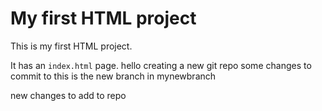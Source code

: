 # My first HTML project

This is my first HTML project.

It has an `index.html` page.
hello
creating a new git repo 
some changes to commit to 
this is the new branch in mynewbranch 

new changes to add to repo 

